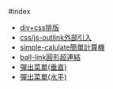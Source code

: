 #index
* <a href="https://huayangfu.github.io/web_front_end/div+css%E6%8E%92%E7%89%88.html">div+css排版</a>
* <a href="https://huayangfu.github.io/web_front_end/webtest/test2.html">css/js-outlink外部引入</a>
* <a href="https://huayangfu.github.io/web_front_end/%E7%B0%A1%E5%96%AE%E8%A8%88%E7%AE%97.html">simple-calulate簡單計算機</a>
* <a href="https://huayangfu.github.io/web_front_end/ball-link.html">ball-link圓形超連結</a>
* <a href="https://huayangfu.github.io/web_front_end/%E5%BD%88%E5%87%BA%E8%8F%9C%E5%96%AE(%E5%9E%82%E7%9B%B4).html">彈出菜單(垂直)</a>
* <a href="https://huayangfu.github.io/web_front_end/彈出菜單(水平).html">彈出菜單(水平)</a>
